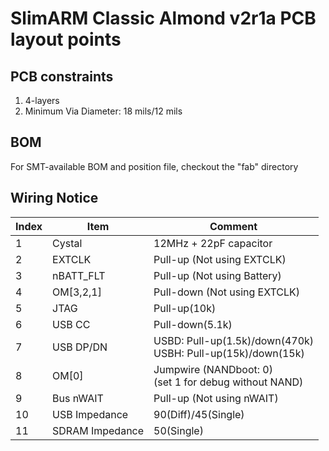 # SlimARM Classic Almond v2r1a PCB layout points

## PCB constraints

1. 4-layers
2. Minimum Via Diameter: 18 mils/12 mils

## BOM

For SMT-available BOM and position file, checkout the "fab" directory

## Wiring Notice

Index|Item|Comment
-|-|-
1|Cystal             |12MHz + 22pF capacitor
2|EXTCLK             |Pull-up (Not using EXTCLK)
3|nBATT_FLT          |Pull-up (Not using Battery)
4|OM[3,2,1]          |Pull-down (Not using EXTCLK)
5|JTAG               |Pull-up(10k)
6|USB CC             |Pull-down(5.1k)
7|USB DP/DN          |USBD: Pull-up(1.5k)/down(470k)<br>USBH: Pull-up(15k)/down(15k)
8|OM[0]              |Jumpwire (NANDboot: 0)<br>(set 1 for debug without NAND)
9|Bus nWAIT          |Pull-up (Not using nWAIT)
10|USB Impedance     |90(Diff)/45(Single)
11|SDRAM Impedance   |50(Single)
